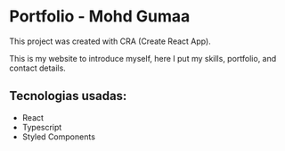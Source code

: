 # Portfolio - Mohd Gumaa

This project was created with CRA (Create React App).

This is my website to introduce myself, here I put my skills, portfolio, and contact details.


## Tecnologias usadas:
- React
- Typescript
- Styled Components


